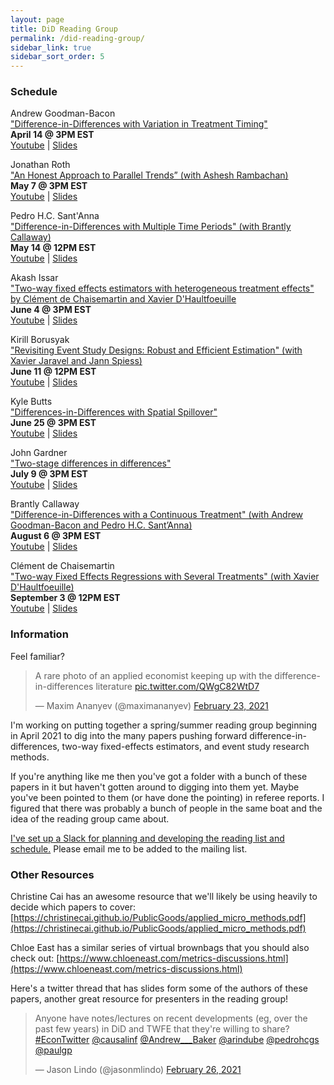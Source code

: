 ```yaml
---
layout: page
title: DiD Reading Group
permalink: /did-reading-group/
sidebar_link: true
sidebar_sort_order: 5
---
```


### Schedule

Andrew Goodman-Bacon  
["Difference-in-Differences with Variation in Treatment Timing"](http://goodman-bacon.com/pdfs/ddtiming.pdf)  
**April 14 @ 3PM EST**  
[Youtube](https://youtu.be/m1xSMNTKoMs) | [Slides](https://www.dropbox.com/s/1udnyk751ig5nlg/bacon_dd_timing_4_14_2021.pptx?dl=0)

Jonathan Roth  
["An Honest Approach to Parallel Trends” (with Ashesh Rambachan)](https://jonathandroth.github.io/assets/files/HonestParallelTrends_Main.pdf)  
**May 7 @ 3PM EST**  
[Youtube](https://www.youtube.com/watch?v=F8C1xaPoRvM) | [Slides](https://www.dropbox.com/s/dj9is94cxmby5rp/slides_Ottawa_reading_group_20210507.pdf?dl=0)

Pedro H.C. Sant'Anna  
["Difference-in-Differences with Multiple Time Periods" (with Brantly Callaway)](https://pedrohcgs.github.io/files/Callaway_SantAnna_2020.pdf)  
**May 14 @ 12PM EST**  
[Youtube](https://youtu.be/VLviaylakAo) | [Slides](https://pedrohcgs.github.io/files/Callaway_SantAnna_2020_slides.pdf)

Akash Issar   
["Two-way fixed effects estimators with heterogeneous treatment effects" by Clément de Chaisemartin and Xavier D'Haultfoeuille](https://sites.google.com/site/clementdechaisemartin/two_way_FE.pdf)  
**June 4 @ 3PM EST**  
[Youtube](https://youtu.be/xA8dmXfucoE) | [Slides](https://www.dropbox.com/s/zd3sh9yu9258m0p/Two_Way_Fixed_Effects_With_Heterogeneous_Treatment_Effects.pdf?dl=0)

Kirill Borusyak  
["Revisiting Event Study Designs: Robust and Efficient Estimation" (with Xavier Jaravel and Jann Spiess)](https://www.google.com/url?q=https%3A%2F%2Fwww.dropbox.com%2Fs%2Fy92mmyndlbkufo1%2FDraft_RobustAndEfficient.pdf%3Fraw%3D1&sa=D&sntz=1&usg=AFQjCNGGDRt4xPz3hCXhTWxchHJWh-1m_Q)  
**June 11 @ 12PM EST**  
[Youtube](https://www.youtube.com/watch?v=rdfTxWnudt4) | [Slides](https://www.dropbox.com/s/wxthuvq7w44ouw5/Robust%20and%20efficient%20slides.pdf?dl=0)

Kyle Butts  
["Differences-in-Differences with Spatial Spillover"](https://kylebutts.com/files/Spillover.pdf)  
**June 25 @ 3PM EST**  
[Youtube](https://youtu.be/nZrsaqG9FI4) | [Slides](https://kylebutts.com/files/spillover_slides.pdf)

John Gardner  
["Two-stage differences in differences"](https://jrgcmu.github.io/2sdd_current.pdf)  
**July 9 @ 3PM EST**  
[Youtube](https://youtu.be/6mVfQkmpghY) | [Slides](https://jrgcmu.github.io/2sdd_weai.pdf)

Brantly Callaway  
["Difference-in-Differences with a Continuous Treatment" (with Andrew Goodman-Bacon and Pedro H.C. Sant’Anna)](https://arxiv.org/abs/2107.02637)  
**August 6 @ 3PM EST**  
[Youtube](https://youtu.be/mbEJuCFCgXo) | [Slides](https://bcallaway11.github.io/files/DID-Continuous-Treatment/slides/did_reading_group.html#1)  

Clément de Chaisemartin  
["Two-way Fixed Effects Regressions with Several Treatments" (with Xavier D'Haultfoeuille)](https://papers.ssrn.com/sol3/papers.cfm?abstract_id=3751060)  
**September 3 @ 12PM EST**  
[Youtube](https://youtu.be/UHeJoc27qEM) | [Slides](https://www.dropbox.com/s/7b4gk16fdm6jyq4/dechaisemartin_multiple.pdf?dl=0)  

### Information

Feel familiar?

<blockquote class="twitter-tweet" data-partner="tweetdeck" width="252"><p lang="en" dir="ltr">A rare photo of an applied economist keeping up with the difference-in-differences literature <a href="https://t.co/QWgC82WtD7">pic.twitter.com/QWgC82WtD7</a></p>&mdash; Maxim Ananyev (@maximananyev) <a href="https://twitter.com/maximananyev/status/1364080411471568902?ref_src=twsrc%5Etfw">February 23, 2021</a></blockquote>
<script async src="https://platform.twitter.com/widgets.js" charset="utf-8"></script>

I'm working on putting together a spring/summer reading group beginning in April 2021 to dig into the many papers pushing forward difference-in-differences, two-way fixed-effects estimators, and event study research methods.

If you're anything like me then you've got a folder with a bunch of these papers in it but haven't gotten around to digging into them yet. Maybe you've been pointed to them (or have done the pointing) in referee reports. I figured that there was probably a bunch of people in the same boat and the idea of the reading group came about.

[I've set up a Slack for planning and developing the reading list and schedule.](https://join.slack.com/t/didreadinggroup/shared_invite/zt-om7731j4-mStg1euFLqKM0hFdFYnYsA) Please email me to be added to the mailing list.


### Other Resources
Christine Cai has an awesome resource that we'll likely be using heavily to decide which papers to cover: [https://christinecai.github.io/PublicGoods/applied_micro_methods.pdf](https://christinecai.github.io/PublicGoods/applied_micro_methods.pdf)

Chloe East has a similar series of virtual brownbags that you should also check out: [https://www.chloeneast.com/metrics-discussions.html](https://www.chloeneast.com/metrics-discussions.html)

Here's a twitter thread that has slides form some of the authors of these papers, another great resource for presenters in the reading group!

<blockquote class="twitter-tweet" data-partner="tweetdeck"><p lang="en" dir="ltr">Anyone have notes/lectures on recent developments (eg, over the past few years) in DiD and TWFE that they&#39;re willing to share? <a href="https://twitter.com/hashtag/EconTwitter?src=hash&amp;ref_src=twsrc%5Etfw">#EconTwitter</a>  <a href="https://twitter.com/causalinf?ref_src=twsrc%5Etfw">@causalinf</a> <a href="https://twitter.com/Andrew___Baker?ref_src=twsrc%5Etfw">@Andrew___Baker</a> <a href="https://twitter.com/arindube?ref_src=twsrc%5Etfw">@arindube</a> <a href="https://twitter.com/pedrohcgs?ref_src=twsrc%5Etfw">@pedrohcgs</a> <a href="https://twitter.com/paulgp?ref_src=twsrc%5Etfw">@paulgp</a></p>&mdash; Jason Lindo (@jasonmlindo) <a href="https://twitter.com/jasonmlindo/status/1365313489800228867?ref_src=twsrc%5Etfw">February 26, 2021</a></blockquote>
<script async src="https://platform.twitter.com/widgets.js" charset="utf-8"></script>
